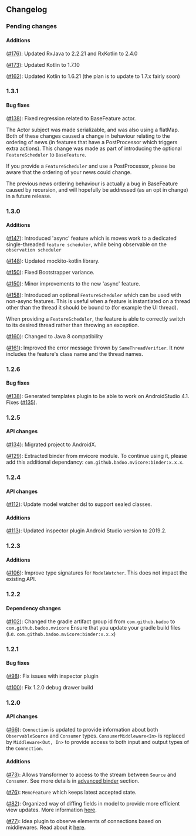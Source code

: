 ## Changelog

### Pending changes

#### Additions

([#176](https://github.com/badoo/MVICore/pull/176)):
Updated RxJava to 2.2.21 and RxKotlin to 2.4.0

([#173](https://github.com/badoo/MVICore/pull/173)):
Updated Kotlin to 1.7.10

([#162](https://github.com/badoo/MVICore/pull/162)):
Updated Kotlin to 1.6.21 (the plan is to update to 1.7.x fairly soon)

### 1.3.1

#### Bug fixes

([#138](https://github.com/badoo/MVICore/issues/167)):
Fixed regression related to BaseFeature actor.

The Actor subject was made serializable, and was also using a flatMap. Both of these changes caused a change in behaviour relating to the ordering of news (in features that have a PostProcessor which triggers extra actions).
This change was made as part of introducing the optional `FeatureScheduler` to `BaseFeature`.

If you provide a `FeatureScheduler` and use a PostProcessor, please be aware that the ordering of your news could change.

The previous news ordering behaviour is actually a bug in BaseFeature caused by recursion, and will hopefully be addressed (as an opt in change) in a future release.

### 1.3.0

#### Additions

([#147](https://github.com/badoo/MVICore/pull/147)):
Introduced 'async' feature which is moves work to a dedicated single-threaded `feature scheduler`, while being observable on the `observation scheduler`

([#148](https://github.com/badoo/MVICore/pull/148)):
Updated mockito-kotlin library.

([#150](https://github.com/badoo/MVICore/pull/150)):
Fixed Bootstrapper variance.

([#150](https://github.com/badoo/MVICore/pull/155)):
Minor improvements to the new 'async' feature.

([#158](https://github.com/badoo/MVICore/pull/158)):
Introduced an optional `FeatureScheduler` which can be used with non-async features.
This is useful when a feature is instantiated on a thread other than the thread it should be bound to (for example the UI thread).

When providing a `FeatureScheduler`, the feature is able to correctly switch to its desired thread rather than throwing an exception.

([#160](https://github.com/badoo/MVICore/pull/160)):
Changed to Java 8 compatibility

([#161](https://github.com/badoo/MVICore/pull/161)):
Improved the error message thrown by `SameThreadVerifier`. It now includes the feature's class name and the thread names.

### 1.2.6

#### Bug fixes

([#138](https://github.com/badoo/MVICore/pull/138)):
Generated templates plugin to be able to work on AndroidStudio 4.1. Fixes ([#135](https://github.com/badoo/MVICore/issues/135)).

### 1.2.5

#### API changes

([#134](https://github.com/badoo/MVICore/pull/134)):
Migrated project to AndroidX.

([#129](https://github.com/badoo/MVICore/pull/129)):
Extracted binder from mvicore module. To continue using it, please add this additional dependancy: `com.github.badoo.mvicore:binder:x.x.x`.

### 1.2.4

#### API changes

([#112](https://github.com/badoo/MVICore/pull/112)):
Update model watcher dsl to support sealed classes.

#### Additions

([#113](https://github.com/badoo/MVICore/pull/113)):
Updated inspector plugin Android Studio version to 2019.2.

### 1.2.3

#### Additions

([#106](https://github.com/badoo/MVICore/pull/106)):
Improve type signatures for `ModelWatcher`. This does not impact the existing API.

### 1.2.2

#### Dependency changes

([#102](https://github.com/badoo/MVICore/pull/102)):
Changed the gradle artifact group id from `com.github.badoo` to `com.github.badoo.mvicore`
Ensure that you update your gradle build files (i.e. `com.github.badoo.mvicore:binder:x.x.x`)

### 1.2.1

#### Bug fixes

([#98](https://github.com/badoo/MVICore/pull/98)):
Fix issues with inspector plugin

([#100](https://github.com/badoo/MVICore/pull/100)):
Fix 1.2.0 debug drawer build

### 1.2.0

#### API changes

([#66](https://github.com/badoo/MVICore/pull/66)):
`Connection` is updated to provide information about both `ObservableSource` and `Consumer` types.
`ConsumerMiddleware<In>` is replaced by `Middleware<Out, In>` to provide access to both input and output types of the `Connection`.

#### Additions

([#73](https://github.com/badoo/MVICore/pull/73)):
Allows transformer to access to the stream between `Source` and `Consumer`. See more details in 
[advanced binder](../binder/binder-advanced/#changing-reactive-chain-between-input-and-output) section.

([#76](https://github.com/badoo/MVICore/pull/76)):
`MemoFeature` which keeps latest accepted state.

([#82](https://github.com/badoo/MVICore/pull/82)):
Organized way of diffing fields in model to provide more efficient view updates. More information [here](../extras/modelwatcher/).

([#77](https://github.com/badoo/MVICore/pull/77)):
Idea plugin to observe elements of connections based on middlewares. Read about it [here](../extras/inspectorplugin/#android-studio-plugin-to-observe-elements-of-connections).




